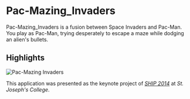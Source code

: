# Pac-Mazing_Invaders

Pac-Mazing_Invaders is a fusion between Space Invaders and Pac-Man. You play as Pac-Man, 
trying desperately to escape a maze while dodging an alien's bullets.

## Highlights

![Pac-Mazing Invaders](https://cstuy.org/static/past-programs/ship/assets/pacinvaders.png)

This application was presented as the keynote project of *[SHIP 2014](https://cstuy.org/past-programs/ship)* at *St. Joseph's College*.


